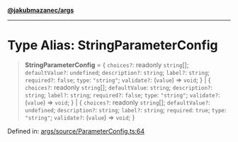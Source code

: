 [**@jakubmazanec/args**](../README.md)

---

# Type Alias: StringParameterConfig

> **StringParameterConfig** = \{ `choices?`: readonly `string`[]; `defaultValue?`: `undefined`;
> `description?`: `string`; `label?`: `string`; `required?`: `false`; `type`: `"string"`;
> `validate?`: (`value`) => `void`; \} \| \{ `choices?`: readonly `string`[]; `defaultValue`:
> `string`; `description?`: `string`; `label?`: `string`; `required?`: `false`; `type`: `"string"`;
> `validate?`: (`value`) => `void`; \} \| \{ `choices?`: readonly `string`[]; `defaultValue?`:
> `undefined`; `description?`: `string`; `label?`: `string`; `required`: `true`; `type`: `"string"`;
> `validate?`: (`value`) => `void`; \}

Defined in:
[args/source/ParameterConfig.ts:64](https://github.com/jakubmazanec/tools/blob/5907d31a071e860d7db8b8a00f698d18fe23e18a/packages/args/source/ParameterConfig.ts#L64)

